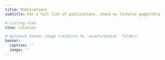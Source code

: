 ```yaml
---
title: Publications
subtitle: For a full list of publications, check my [scholar page](https://scholar.google.com/citations?user=rNc5WSUAAAAJ&hl=en).

# Listing view
view: citation

# Optional banner image (relative to `assets/media/` folder).
banner:
  caption: ''
  image: ''
---
```

